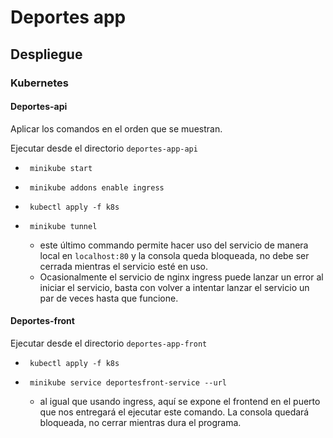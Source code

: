# Deportes app

## Despliegue

### Kubernetes

#### Deportes-api

Aplicar los comandos en el orden que se muestran.

Ejecutar desde el directorio `deportes-app-api`

 - ```console
    minikube start
    ```
 - ```console
    minikube addons enable ingress
    ```
 - ```console
    kubectl apply -f k8s
    ```
 - ```console
    minikube tunnel
    ```
    - este último commando permite hacer uso del servicio de manera local en `localhost:80` y la consola queda bloqueada, no debe ser cerrada mientras el servicio esté en uso.
    - Ocasionalmente el servicio de nginx ingress puede lanzar un error al iniciar el servicio, basta con volver a intentar lanzar el servicio un par de veces hasta que funcione.

#### Deportes-front

Ejecutar desde el directorio `deportes-app-front`

 - ```console
    kubectl apply -f k8s 
    ```
 - ```console
    minikube service deportesfront-service --url
    ```
    - al igual que usando ingress, aquí se expone el frontend en el puerto que nos entregará el ejecutar este comando. La consola quedará bloqueada, no cerrar mientras dura el programa.